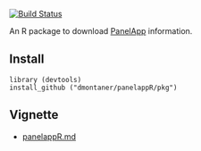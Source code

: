 


[![Build Status](https://travis-ci.org/genometra/SNPediaR.svg?branch=master)](https://travis-ci.org/genometra/SNPediaR)

An R package to download [PanelApp](https://panelapp.extge.co.uk/) information.


Install
--------------------------------------------------------------------------------

    library (devtools)
    install_github ("dmontaner/panelappR/pkg")


Vignette
--------------------------------------------------------------------------------

- [panelappR.md](panelappR.md)
